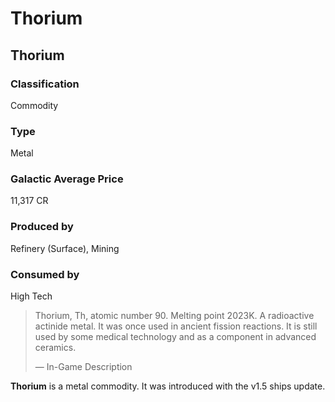 # Thorium
## Thorium

		

### Classification

Commodity

### Type

Metal

### Galactic Average Price

11,317 CR

### Produced by

Refinery (Surface), Mining

### Consumed by

High Tech

> 
> 
> Thorium, Th, atomic number 90. Melting point 2023K. A radioactive actinide metal. It was once used in ancient fission reactions. It is still used by some medical technology and as a component in advanced ceramics.
> 
> 
> — In-Game Description
> 

**Thorium** is a metal commodity. It was introduced with the v1.5 ships update.